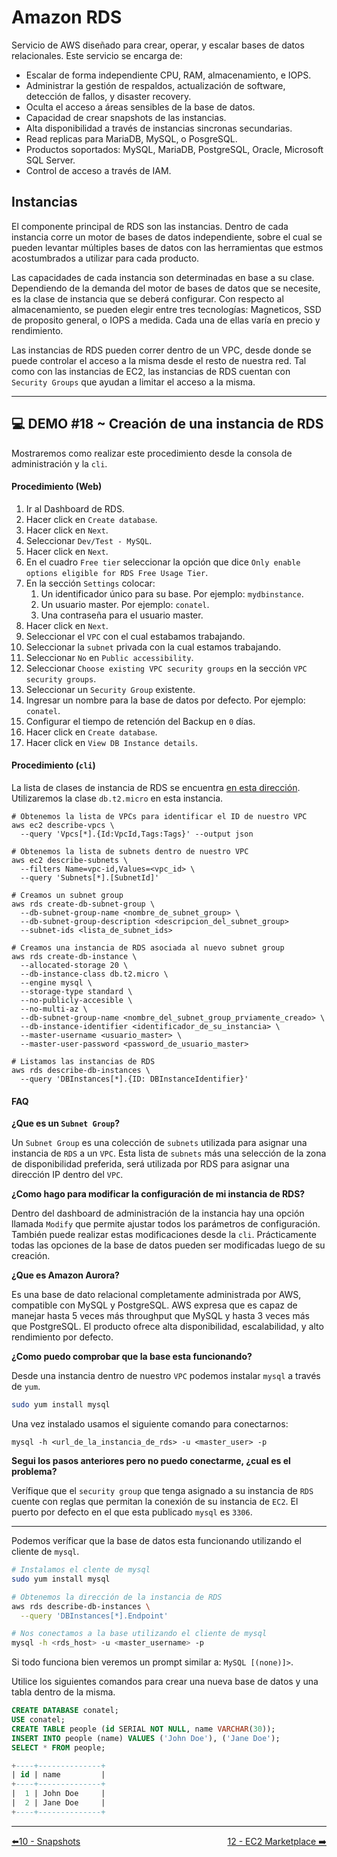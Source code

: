 # Amazon RDS

Servicio de AWS diseñado para crear, operar, y escalar bases de datos relacionales. Este servicio se encarga de:

- Escalar de forma independiente CPU, RAM, almacenamiento, e IOPS.
- Administrar la gestión de respaldos, actualización de software, detección de fallos, y disaster recovery.
- Oculta el acceso a áreas sensibles de la base de datos.
- Capacidad de crear snapshots de las instancias.
- Alta disponibilidad a través de instancias sincronas secundarias.
- Read replicas para MariaDB, MySQL, o PosgreSQL.
- Productos soportados: MySQL, MariaDB, PostgreSQL, Oracle, Microsoft SQL Server.
- Control de acceso a través de IAM.

## Instancias

El componente principal de RDS son las instancias. Dentro de cada instancia corre un motor de bases de datos independiente, sobre el cual se pueden levantar múltiples bases de datos con las herramientas que estmos acostumbrados a utilizar para cada producto. 

Las capacidades de cada instancia son determinadas en base a su clase. Dependiendo de la demanda del motor de bases de datos que se necesite, es la clase de instancia que se deberá configurar. Con respecto al almacenamiento, se pueden elegir entre tres tecnologías: Magneticos, SSD de proposito general, o IOPS a medida. Cada una de ellas varía en precio y rendimiento. 

Las instancias de RDS pueden correr dentro de un VPC, desde donde se puede controlar el acceso a la misma desde el resto de nuestra red. Tal como con las instancias de EC2, las instancias de RDS cuentan con `Security Groups` que ayudan a limitar el acceso a la misma.

---

## 💻 DEMO #18 ~ Creación de una instancia de RDS <a name="demo018"></a>

Mostraremos como realizar este procedimiento desde la consola de administración y la `cli`.

#### Procedimiento (Web)

1. Ir al Dashboard de RDS.
2. Hacer click en `Create database`.
3. Hacer click en `Next`.
4. Seleccionar `Dev/Test - MySQL`.
5. Hacer click en `Next`.
6. En el cuadro `Free tier` seleccionar la opción que dice `Only enable options eligible for RDS Free Usage Tier`.
7. En la sección `Settings` colocar:
   1. Un identificador único para su base. Por ejemplo: `mydbinstance`.
   2. Un usuario master. Por ejemplo: `conatel`.
   3. Una contraseña para el usuario master.
8. Hacer click en `Next`.
9. Seleccionar el `VPC` con el cual estabamos trabajando.
10. Seleccionar la `subnet` privada con la cual estamos trabajando.
11. Seleccionar `No` en `Public accessibility`.
12. Seleccionar `Choose existing VPC security groups` en la sección `VPC security groups`.
13. Seleccionar un `Security Group` existente.
14. Ingresar un nombre para la base de datos por defecto. Por ejemplo: `conatel`.
15. Configurar el tiempo de retención del Backup en `0` días.
16. Hacer click en `Create database`.
17. Hacer click en `View DB Instance details`.

#### Procedimiento (`cli`)

La lista de clases de instancia de RDS se encuentra [en esta dirección](https://docs.aws.amazon.com/AmazonRDS/latest/UserGuide/Concepts.DBInstanceClass.html). Utilizaremos la clase `db.t2.micro` en esta instancia.

```
# Obtenemos la lista de VPCs para identificar el ID de nuestro VPC
aws ec2 describe-vpcs \
  --query 'Vpcs[*].{Id:VpcId,Tags:Tags}' --output json

# Obtenemos la lista de subnets dentro de nuestro VPC
aws ec2 describe-subnets \
  --filters Name=vpc-id,Values=<vpc_id> \
  --query 'Subnets[*].[SubnetId]'

# Creamos un subnet group
aws rds create-db-subnet-group \
  --db-subnet-group-name <nombre_de_subnet_group> \
  --db-subnet-group-description <descripcion_del_subnet_group>
  --subnet-ids <lista_de_subnet_ids>

# Creamos una instancia de RDS asociada al nuevo subnet group
aws rds create-db-instance \
  --allocated-storage 20 \
  --db-instance-class db.t2.micro \
  --engine mysql \
  --storage-type standard \
  --no-publicly-accesible \
  --no-multi-az \
  --db-subnet-group-name <nombre_del_subnet_group_prviamente_creado> \
  --db-instance-identifier <identificador_de_su_instancia> \
  --master-username <usuario_master> \
  --master-user-password <password_de_usuario_master>

# Listamos las instancias de RDS
aws rds describe-db-instances \
  --query 'DBInstances[*].{ID: DBInstanceIdentifier}'
```

#### FAQ

**¿Que es un `Subnet Group`?**

Un `Subnet Group` es una colección de `subnets` utilizada para asignar una instancia de `RDS` a un `VPC`. Esta lista de `subnets` más una selección de la zona de disponibilidad preferida, será utilizada por RDS para asignar una dirección IP dentro del `VPC`.

**¿Como hago para modificar la configuración de mi instancia de RDS?**

Dentro del dashboard de administración de la instancia hay una opción llamada `Modify` que permite ajustar todos los parámetros de configuración. También puede realizar estas modificaciones desde la `cli`. Prácticamente todas las opciones de la base de datos pueden ser modificadas luego de su creación.

**¿Que es Amazon Aurora?**

Es una base de dato relacional completamente administrada por AWS, compatible con MySQL y PostgreSQL. AWS expresa que es capaz de manejar hasta 5 veces más throughput que MySQL y hasta 3 veces más que PostgreSQL. El producto ofrece alta disponibilidad, escalabilidad, y alto rendimiento por defecto. 

**¿Como puedo comprobar que la base esta funcionando?**

Desde una instancia dentro de nuestro `VPC` podemos instalar `mysql` a través de `yum`.

```bash
sudo yum install mysql
```

Una vez instalado usamos el siguiente comando para conectarnos:

```
mysql -h <url_de_la_instancia_de_rds> -u <master_user> -p
```

**Segui los pasos anteriores pero no puedo conectarme, ¿cual es el problema?**

Verífique que el `security group` que tenga asignado a su instancia de `RDS` cuente con reglas que permitan la conexión de su instancia de `EC2`. El puerto por defecto en el que esta publicado `mysql` es `3306`.

---

Podemos veríficar que la base de datos esta funcionando utilizando el cliente de `mysql`.

```bash
# Instalamos el clente de mysql
sudo yum install mysql

# Obtenemos la dirección de la instancia de RDS
aws rds describe-db-instances \
  --query 'DBInstances[*].Endpoint'

# Nos conectamos a la base utilizando el cliente de mysql
mysql -h <rds_host> -u <master_username> -p
```

Si todo funciona bien veremos un prompt similar a: `MySQL [(none)]>`.

Utilice los siguientes comandos para crear una nueva base de datos y una tabla dentro de la misma.

```sql
CREATE DATABASE conatel;
USE conatel;
CREATE TABLE people (id SERIAL NOT NULL, name VARCHAR(30));
INSERT INTO people (name) VALUES ('John Doe'), ('Jane Doe');
SELECT * FROM people;

+----+--------------+
| id | name         |
+----+--------------+
|  1 | John Doe     |
|  2 | Jane Doe     |
+----+--------------+
```

---
<div style="width: 100%">
  <div style="float: left"><a href="../guias/10_snapshots.md">⬅️10 - Snapshots</a></div>
  <div style="float: right"><a href="../guias/12_marketplace.md">12 - EC2 Marketplace ➡️</a></div>
</div>
